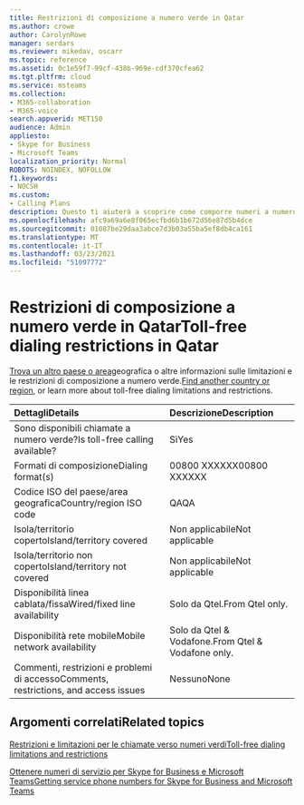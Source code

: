 ```yaml
---
title: Restrizioni di composizione a numero verde in Qatar
ms.author: crowe
author: CarolynRowe
manager: serdars
ms.reviewer: mikedav, oscarr
ms.topic: reference
ms.assetid: 0c1e59f7-99cf-438b-969e-cdf370cfea62
ms.tgt.pltfrm: cloud
ms.service: msteams
ms.collection:
- M365-collaboration
- M365-voice
search.appverid: MET150
audience: Admin
appliesto:
- Skype for Business
- Microsoft Teams
localization_priority: Normal
ROBOTS: NOINDEX, NOFOLLOW
f1.keywords:
- NOCSH
ms.custom:
- Calling Plans
description: Questo ti aiuterà a scoprire come comporre numeri a numero verde in ogni paese/area geografica. Dopo aver selezionato il paese o l'area geografica, verrà visualizzata una pagina specifica del paese che contiene dettagli specifici, restrizioni e limiti per la disponibilità di servizi gratuiti in cui è disponibile il servizio a pagamento. Il formato o i formati di composizione mostreranno i codici di accesso necessari all'interno di ogni paese/area geografica per comporre il numero verde.
ms.openlocfilehash: afc9a69a6e8f065ecfbd6b1b672d56e87d5b4dce
ms.sourcegitcommit: 01087be29daa3abce7d3b03a55ba5ef8db4ca161
ms.translationtype: MT
ms.contentlocale: it-IT
ms.lasthandoff: 03/23/2021
ms.locfileid: "51097772"
---
```

# <a name="toll-free-dialing-restrictions-in-qatar"></a><span data-ttu-id="81e32-105">Restrizioni di composizione a numero verde in Qatar</span><span class="sxs-lookup"><span data-stu-id="81e32-105">Toll-free dialing restrictions in Qatar</span></span>

<span data-ttu-id="81e32-106">[Trova un altro paese o area](../toll-free-dialing-limitations-and-restrictions.md)geografica o altre informazioni sulle limitazioni e le restrizioni di composizione a numero verde.</span><span class="sxs-lookup"><span data-stu-id="81e32-106">[Find another country or region](../toll-free-dialing-limitations-and-restrictions.md), or learn more about toll-free dialing limitations and restrictions.</span></span>


|<span data-ttu-id="81e32-107">**Dettagli**</span><span class="sxs-lookup"><span data-stu-id="81e32-107">**Details**</span></span>|<span data-ttu-id="81e32-108">**Descrizione**</span><span class="sxs-lookup"><span data-stu-id="81e32-108">**Description**</span></span>|
|:-----|:-----|
|<span data-ttu-id="81e32-109">Sono disponibili chiamate a numero verde?</span><span class="sxs-lookup"><span data-stu-id="81e32-109">Is toll-free calling available?</span></span>  <br/> |<span data-ttu-id="81e32-110">Sì</span><span class="sxs-lookup"><span data-stu-id="81e32-110">Yes</span></span>  <br/> |
|<span data-ttu-id="81e32-111">Formati di composizione</span><span class="sxs-lookup"><span data-stu-id="81e32-111">Dialing format(s)</span></span>  <br/> |<span data-ttu-id="81e32-112">00800 XXXXXX</span><span class="sxs-lookup"><span data-stu-id="81e32-112">00800 XXXXXX</span></span>  <br/> |
|<span data-ttu-id="81e32-113">Codice ISO del paese/area geografica</span><span class="sxs-lookup"><span data-stu-id="81e32-113">Country/region ISO code</span></span>  <br/> |<span data-ttu-id="81e32-114">QA</span><span class="sxs-lookup"><span data-stu-id="81e32-114">QA</span></span>  <br/> |
|<span data-ttu-id="81e32-115">Isola/territorio coperto</span><span class="sxs-lookup"><span data-stu-id="81e32-115">Island/territory covered</span></span>  <br/> |<span data-ttu-id="81e32-116">Non applicabile</span><span class="sxs-lookup"><span data-stu-id="81e32-116">Not applicable</span></span>  <br/> |
|<span data-ttu-id="81e32-117">Isola/territorio non coperto</span><span class="sxs-lookup"><span data-stu-id="81e32-117">Island/territory not covered</span></span>  <br/> |<span data-ttu-id="81e32-118">Non applicabile</span><span class="sxs-lookup"><span data-stu-id="81e32-118">Not applicable</span></span>  <br/> |
|<span data-ttu-id="81e32-119">Disponibilità linea cablata/fissa</span><span class="sxs-lookup"><span data-stu-id="81e32-119">Wired/fixed line availability</span></span>  <br/> |<span data-ttu-id="81e32-120">Solo da Qtel.</span><span class="sxs-lookup"><span data-stu-id="81e32-120">From Qtel only.</span></span>  <br/> |
|<span data-ttu-id="81e32-121">Disponibilità rete mobile</span><span class="sxs-lookup"><span data-stu-id="81e32-121">Mobile network availability</span></span>  <br/> |<span data-ttu-id="81e32-122">Solo da Qtel &amp; Vodafone.</span><span class="sxs-lookup"><span data-stu-id="81e32-122">From Qtel &amp; Vodafone only.</span></span>  <br/> |
|<span data-ttu-id="81e32-123">Commenti, restrizioni e problemi di accesso</span><span class="sxs-lookup"><span data-stu-id="81e32-123">Comments, restrictions, and access issues</span></span>  <br/> |<span data-ttu-id="81e32-124">Nessuno</span><span class="sxs-lookup"><span data-stu-id="81e32-124">None</span></span>  <br/> |
   
## <a name="related-topics"></a><span data-ttu-id="81e32-125">Argomenti correlati</span><span class="sxs-lookup"><span data-stu-id="81e32-125">Related topics</span></span>

[<span data-ttu-id="81e32-126">Restrizioni e limitazioni per le chiamate verso numeri verdi</span><span class="sxs-lookup"><span data-stu-id="81e32-126">Toll-free dialing limitations and restrictions</span></span>](../toll-free-dialing-limitations-and-restrictions.md)

[<span data-ttu-id="81e32-127">Ottenere numeri di servizio per Skype for Business e Microsoft Teams</span><span class="sxs-lookup"><span data-stu-id="81e32-127">Getting service phone numbers for Skype for Business and Microsoft Teams</span></span>](../getting-service-phone-numbers.md)

  
